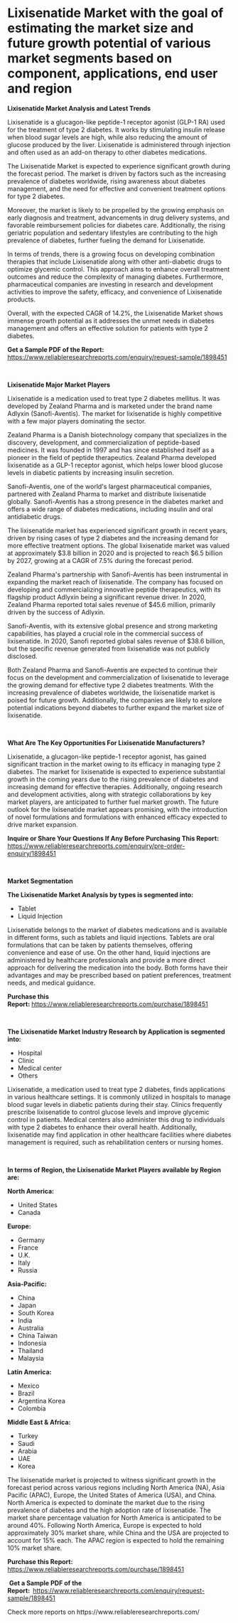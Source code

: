 <p><h1>Lixisenatide Market with the goal of estimating the market size and future growth potential of various market segments based on component, applications, end user and region</h1></p><p><strong>Lixisenatide Market Analysis and Latest Trends</strong></p>
<p><p>Lixisenatide is a glucagon-like peptide-1 receptor agonist (GLP-1 RA) used for the treatment of type 2 diabetes. It works by stimulating insulin release when blood sugar levels are high, while also reducing the amount of glucose produced by the liver. Lixisenatide is administered through injection and often used as an add-on therapy to other diabetes medications.</p><p>The Lixisenatide Market is expected to experience significant growth during the forecast period. The market is driven by factors such as the increasing prevalence of diabetes worldwide, rising awareness about diabetes management, and the need for effective and convenient treatment options for type 2 diabetes.</p><p>Moreover, the market is likely to be propelled by the growing emphasis on early diagnosis and treatment, advancements in drug delivery systems, and favorable reimbursement policies for diabetes care. Additionally, the rising geriatric population and sedentary lifestyles are contributing to the high prevalence of diabetes, further fueling the demand for Lixisenatide.</p><p>In terms of trends, there is a growing focus on developing combination therapies that include Lixisenatide along with other anti-diabetic drugs to optimize glycemic control. This approach aims to enhance overall treatment outcomes and reduce the complexity of managing diabetes. Furthermore, pharmaceutical companies are investing in research and development activities to improve the safety, efficacy, and convenience of Lixisenatide products.</p><p>Overall, with the expected CAGR of 14.2%, the Lixisenatide Market shows immense growth potential as it addresses the unmet needs in diabetes management and offers an effective solution for patients with type 2 diabetes.</p></p>
<p><strong>Get a Sample PDF of the Report:&nbsp;</strong> <a href="https://www.reliableresearchreports.com/enquiry/request-sample/1898451">https://www.reliableresearchreports.com/enquiry/request-sample/1898451</a></p>
<p>&nbsp;</p>
<p><strong>Lixisenatide Major Market Players</strong></p>
<p><p>Lixisenatide is a medication used to treat type 2 diabetes mellitus. It was developed by Zealand Pharma and is marketed under the brand name Adlyxin (Sanofi-Aventis). The market for lixisenatide is highly competitive with a few major players dominating the sector.</p><p>Zealand Pharma is a Danish biotechnology company that specializes in the discovery, development, and commercialization of peptide-based medicines. It was founded in 1997 and has since established itself as a pioneer in the field of peptide therapeutics. Zealand Pharma developed lixisenatide as a GLP-1 receptor agonist, which helps lower blood glucose levels in diabetic patients by increasing insulin secretion.</p><p>Sanofi-Aventis, one of the world's largest pharmaceutical companies, partnered with Zealand Pharma to market and distribute lixisenatide globally. Sanofi-Aventis has a strong presence in the diabetes market and offers a wide range of diabetes medications, including insulin and oral antidiabetic drugs.</p><p>The lixisenatide market has experienced significant growth in recent years, driven by rising cases of type 2 diabetes and the increasing demand for more effective treatment options. The global lixisenatide market was valued at approximately $3.8 billion in 2020 and is projected to reach $6.5 billion by 2027, growing at a CAGR of 7.5% during the forecast period.</p><p>Zealand Pharma's partnership with Sanofi-Aventis has been instrumental in expanding the market reach of lixisenatide. The company has focused on developing and commercializing innovative peptide therapeutics, with its flagship product Adlyxin being a significant revenue driver. In 2020, Zealand Pharma reported total sales revenue of $45.6 million, primarily driven by the success of Adlyxin.</p><p>Sanofi-Aventis, with its extensive global presence and strong marketing capabilities, has played a crucial role in the commercial success of lixisenatide. In 2020, Sanofi reported global sales revenue of $38.6 billion, but the specific revenue generated from lixisenatide was not publicly disclosed.</p><p>Both Zealand Pharma and Sanofi-Aventis are expected to continue their focus on the development and commercialization of lixisenatide to leverage the growing demand for effective type 2 diabetes treatments. With the increasing prevalence of diabetes worldwide, the lixisenatide market is poised for future growth. Additionally, the companies are likely to explore potential indications beyond diabetes to further expand the market size of lixisenatide.</p></p>
<p>&nbsp;</p>
<p><strong>What Are The Key Opportunities For Lixisenatide Manufacturers?</strong></p>
<p><p>Lixisenatide, a glucagon-like peptide-1 receptor agonist, has gained significant traction in the market owing to its efficacy in managing type 2 diabetes. The market for lixisenatide is expected to experience substantial growth in the coming years due to the rising prevalence of diabetes and increasing demand for effective therapies. Additionally, ongoing research and development activities, along with strategic collaborations by key market players, are anticipated to further fuel market growth. The future outlook for the lixisenatide market appears promising, with the introduction of novel formulations and formulations with enhanced efficacy expected to drive market expansion.</p></p>
<p><strong>Inquire or Share Your Questions If Any Before Purchasing This Report:</strong> <a href="https://www.reliableresearchreports.com/enquiry/pre-order-enquiry/1898451">https://www.reliableresearchreports.com/enquiry/pre-order-enquiry/1898451</a></p>
<p>&nbsp;</p>
<p><strong>Market Segmentation</strong></p>
<p><strong>The Lixisenatide Market Analysis by types is segmented into:</strong></p>
<p><ul><li>Tablet</li><li>Liquid Injection</li></ul></p>
<p><p>Lixisenatide belongs to the market of diabetes medications and is available in different forms, such as tablets and liquid injections. Tablets are oral formulations that can be taken by patients themselves, offering convenience and ease of use. On the other hand, liquid injections are administered by healthcare professionals and provide a more direct approach for delivering the medication into the body. Both forms have their advantages and may be prescribed based on patient preferences, treatment needs, and medical guidance.</p></p>
<p><strong>Purchase this Report:&nbsp;</strong><a href="https://www.reliableresearchreports.com/purchase/1898451">https://www.reliableresearchreports.com/purchase/1898451</a></p>
<p>&nbsp;</p>
<p><strong>The Lixisenatide Market Industry Research by Application is segmented into:</strong></p>
<p><ul><li>Hospital</li><li>Clinic</li><li>Medical center</li><li>Others</li></ul></p>
<p><p>Lixisenatide, a medication used to treat type 2 diabetes, finds applications in various healthcare settings. It is commonly utilized in hospitals to manage blood sugar levels in diabetic patients during their stay. Clinics frequently prescribe lixisenatide to control glucose levels and improve glycemic control in patients. Medical centers also administer this drug to individuals with type 2 diabetes to enhance their overall health. Additionally, lixisenatide may find application in other healthcare facilities where diabetes management is required, such as rehabilitation centers or nursing homes.</p></p>
<p>&nbsp;</p>
<p><strong>In terms of Region, the Lixisenatide Market Players available by Region are:</strong></p>
<p>
    <p> <strong> North America: </strong>
        <ul>
            <li>United States</li>
            <li>Canada</li>
        </ul>
        </p> 
    <p> <strong> Europe: </strong>
        <ul>
            <li>Germany</li>
            <li>France</li>
            <li>U.K.</li>
            <li>Italy</li>
            <li>Russia</li>
        </ul>
        </p> 
    <p> <strong> Asia-Pacific: </strong>
        <ul>
            <li>China</li>
            <li>Japan</li>
            <li>South Korea</li>
            <li>India</li>
            <li>Australia</li>
            <li>China Taiwan</li>
            <li>Indonesia</li>
            <li>Thailand</li>
            <li>Malaysia</li>
        </ul>
        </p> 
    <p> <strong> Latin America: </strong>
        <ul>
            <li>Mexico</li>
            <li>Brazil</li>
            <li>Argentina Korea</li>
            <li>Colombia</li>
        </ul>
        </p> 
    <p> <strong> Middle East & Africa: </strong>
        <ul>
            <li>Turkey</li>
            <li>Saudi</li>
            <li>Arabia</li>
            <li>UAE</li>
            <li>Korea</li>
        </ul>
    </p>
    </p>
<p><p>The lixisenatide market is projected to witness significant growth in the forecast period across various regions including North America (NA), Asia Pacific (APAC), Europe, the United States of America (USA), and China. North America is expected to dominate the market due to the rising prevalence of diabetes and the high adoption rate of lixisenatide. The market share percentage valuation for North America is anticipated to be around 40%. Following North America, Europe is expected to hold approximately 30% market share, while China and the USA are projected to account for 15% each. The APAC region is expected to hold the remaining 10% market share.</p></p>
<p><strong>Purchase this Report: </strong><a href="https://www.reliableresearchreports.com/purchase/1898451">https://www.reliableresearchreports.com/purchase/1898451</a></p>
<p>&nbsp;<strong>Get a Sample PDF of the Report:&nbsp;&nbsp;</strong><a href="https://www.reliableresearchreports.com/enquiry/request-sample/1898451">https://www.reliableresearchreports.com/enquiry/request-sample/1898451</a></p>
<p><strong></strong></p>
<p>Check more reports on https://www.reliableresearchreports.com/</p>